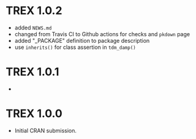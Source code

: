 # TREX 1.0.2

* added `NEWS.md`
* changed from Travis CI to Github actions for checks and `pkdown` page
* added "_PACKAGE" definition to package description
* use `inherits()` for class assertion in `tdm_damp()`

# TREX 1.0.1

-

# TREX 1.0.0
* Initial CRAN submission.
